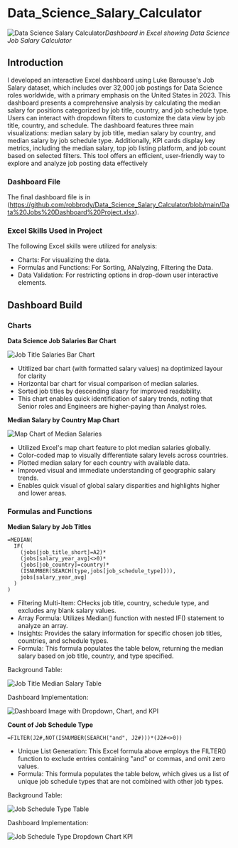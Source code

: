 # Data_Science_Salary_Calculator

![Data Science Salary Calculator](https://github.com/robbrody/Data_Science_Salary_Calculator/blob/main/DS_Salary_Calculator.gif)*Dashboard in Excel showing Data Science Job Salary Calculator*

## Introduction
I developed an interactive Excel dashboard using Luke Barousse's Job Salary dataset, which includes over 32,000 job postings for Data Science roles worldwide, with a primary emphasis on the United States in 2023. This dashboard presents a comprehensive analysis by calculating the median salary for positions categorized by job title, country, and job schedule type. Users can interact with dropdown filters to customize the data view by job title, country, and schedule. The dashboard features three main visualizations: median salary by job title, median salary by country, and median salary by job schedule type. Additionally, KPI cards display key metrics, including the median salary, top job listing platform, and job count based on selected filters. This tool offers an efficient, user-friendly way to explore and analyze job posting data effectively

### Dashboard File

The final dashboard file is in (https://github.com/robbrody/Data_Science_Salary_Calculator/blob/main/Data%20Jobs%20Dashboard%20Project.xlsx).

### Excel Skills Used in Project

The following Excel skills were utilized for analysis:
* Charts: For visualizing the data.
* Formulas and Functions: For Sorting, ANalyzing, Filtering the Data.
* Data Validation: For restricting options in drop-down user interactive elements.

## Dashboard Build

### Charts

**Data Science Job Salaries Bar Chart**

![Job Title Salaries Bar Chart](https://github.com/robbrody/Data_Science_Salary_Calculator/blob/main/job_title_graph.png)

* Utitlized bar chart (with formatted salary values) na doptimized layour for clarity
* Horizontal bar chart for visual comparison of median salaries.
* Sorted job titles by descending slaary for improved readability.
* This chart enables quick identification of salary trends, noting that Senior roles and Engineers are higher-paying than Analyst roles.
  

**Median Salary by Country Map Chart**

![Map Chart of Median Salaries](https://github.com/robbrody/Data_Science_Salary_Calculator/blob/main/DS_Salary_Calculator_Map.gif)


* Utilized Excel's map chart feature to plot median salaries globally.
* Color-coded map to visually differentiate salary levels across countries.
* Plotted median salary for each country with available data.
* Improved visual and immediate understanding of geographic salary trends.
* Enables quick visual of global salary disparities and highlights higher and lower areas.
  

### Formulas and Functions

**Median Salary by Job Titles**
``` excel
=MEDIAN(
  IF(
    (jobs[job_title_short]=A2)*
    (jobs[salary_year_avg]<>0)*
    (jobs[job_country]=country)*
    (ISNUMBER(SEARCH(type,jobs[job_schedule_type]))),
    jobs[salary_year_avg]
  )
)
```
* Filtering Multi-Item: CHecks job title, country, schedule type, and excludes any blank salary values.
* Array Formula: Utilizes Median() function with nested IF() statement to analyze an array.
* Insights: Provides the salary information for specific chosen job titles, countries, and schedule types.
* Formula: This formula populates the table below, returning the median salary based on job title, country, and type specified.

Background Table:

![Job Title Median Salary Table](https://github.com/robbrody/Data_Science_Salary_Calculator/blob/main/Job-title_table.png)  

Dashboard Implementation:

![Dashboard Image with Dropdown, Chart, and KPI](https://github.com/robbrody/Data_Science_Salary_Calculator/blob/main/job_title_dd_kpi.png)

**Count of Job Schedule Type**

``` excel
=FILTER(J2#,NOT(ISNUMBER(SEARCH("and", J2#)))*(J2#<>0))
```
* Unique List Generation: This Excel formula above employs the FILTER() function to exclude entries containing "and" or commas, and omit zero values.
* Formula: This formula populates the table below, which gives us a list of unique job schedule types that are not combined with other job types.

Background Table:

![Job Schedule Type Table](https://github.com/robbrody/Data_Science_Salary_Calculator/blob/main/job_schedule_type_table.png)


Dashboard Implementation:

![Job Schedule Type Dropdown Chart KPI]()
